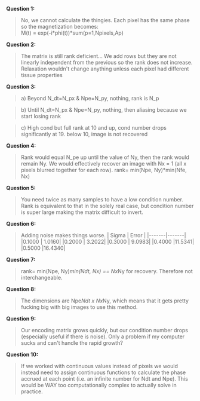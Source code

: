 **Question 1:**
> No, we cannot calculate the thingies. Each pixel has the same phase so the magnetization becomes: <br/> M(t) =  exp(-i\*phi(t))\*sum(p=1,Npixels,Ap)

**Question 2:**
> The matrix is still rank deficient... We add rows but they are not linearly independent from the previous so the rank does not increase. Relaxation wouldn't change anything unless each pixel had different tissue properties

**Question 3:**
> a) Beyond N_dt=N_px & Npe=N_py, nothing, rank is N_p

> b) Until N_dt=N_px & Npe=N_py, nothing, then aliasing because we start losing rank

> c) High cond but full rank at 10 and up, cond number drops significantly at 19. below 10, image is not recovered

**Question 4:**
> Rank would equal N_pe up until the value of Ny, then the rank would remain Ny. We would effectively recover an image with Nx = 1 (all x pixels blurred together for each row). rank= min(Npe, Ny)*min(Nfe, Nx)

**Question 5:**
> You need twice as many samples to have a low condition number. Rank is equivalent to that in the solely real case, but condition number is super large making the matrix difficult to invert.

**Question 6:**
> Adding noise makes things worse.
| Sigma | Error |
|-------|-------|
|0.1000 | 1.0160|
|0.2000 | 3.2022|
|0.3000 | 9.0983|
|0.4000 |11.5341|
|0.5000 |16.4340|

**Question 7:**
> rank= min(Npe, Ny)*min(Ndt, Nx) == Nx*Ny for recovery. Therefore not interchangeable.

**Question 8:**
> The dimensions are Npe*Ndt x Nx*Ny, which means that it gets pretty fucking big with big images to use this method.

**Question 9:**
> Our encoding matrix grows quickly, but our condition number drops (especially useful if there is noise). Only a problem if my computer sucks and can't handle the rapid growth?

**Question 10:**
> If we worked with continuous values instead of pixels we would instead need to assign continuous functions to calculate the phase accrued at each point (i.e. an infinite number for Ndt and Npe). This would be WAY too computationally complex to actually solve in practice.
